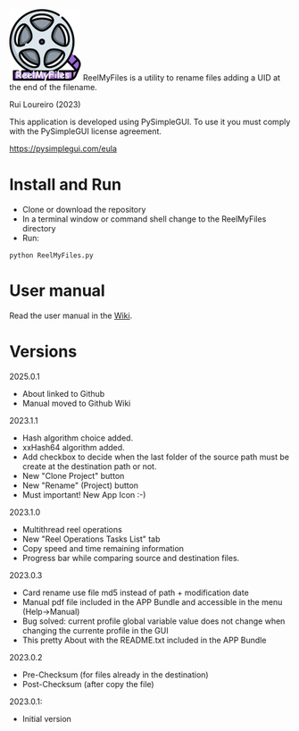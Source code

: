 <img title="ReelMyFiles" alt="Logo" src="/images/app-icon.png">
ReelMyFiles is a utility to rename files adding a UID at the end of the filename.

Rui Loureiro (2023)

This application is developed using PySimpleGUI. To use it you must comply with the PySimpleGUI license agreement.

https://pysimplegui.com/eula

# Install and Run
* Clone or download the repository
* In a terminal window or command shell change to the ReelMyFiles directory
* Run:
```
python ReelMyFiles.py
```
# User manual

Read the user manual in the [Wiki](https://github.com/c0ntact0/REEL_MY_FILES/wiki).


# Versions
2025.0.1
- About linked to Github
- Manual moved to Github Wiki

2023.1.1
- Hash algorithm choice added.
- xxHash64 algorithm added.
- Add checkbox to decide when the last folder of the source path must be create at the destination path or not.
- New "Clone Project" button
- New "Rename" (Project) button
- Must important! New App Icon :-)

2023.1.0
- Multithread reel operations
- New "Reel Operations Tasks List" tab
- Copy speed and time remaining information
- Progress bar while comparing source and destination files.

2023.0.3
- Card rename use file md5 instead of path + modification date
- Manual pdf file included in the APP Bundle and accessible in the menu (Help->Manual) 
- Bug solved: current profile global variable value does not change when changing the currente profile in the GUI
- This pretty About with the README.txt included in the APP Bundle

2023.0.2
- Pre-Checksum (for files already in the destination)
- Post-Checksum (after copy the file)

2023.0.1:
- Initial version

